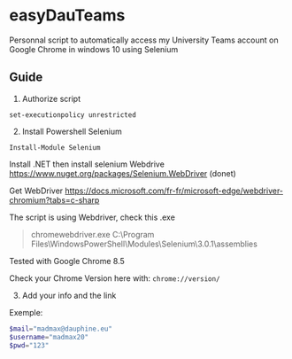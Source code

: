 # easyDauTeams

 Personnal script to automatically access my University Teams account on Google Chrome in windows 10 using Selenium

 ## Guide

 1. Authorize script

`set-executionpolicy unrestricted`

 2. Install Powershell Selenium

`Install-Module Selenium`

Install .NET then install selenium Webdrive https://www.nuget.org/packages/Selenium.WebDriver (donet)

Get WebDriver
https://docs.microsoft.com/fr-fr/microsoft-edge/webdriver-chromium?tabs=c-sharp

The script is using Webdriver, check this .exe
> chromewebdriver.exe
> C:\Program Files\WindowsPowerShell\Modules\Selenium\3.0.1\assemblies

Tested with Google Chrome 8.5

Check your Chrome Version here with: `chrome://version/`

3. Add your info and the link

Exemple:
```Powershell
$mail="madmax@dauphine.eu"
$username="madmax20"
$pwd="123"
```
